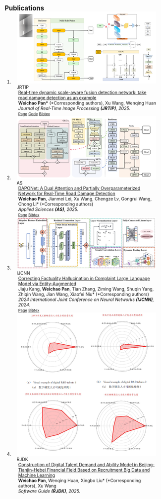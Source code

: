 <h2 id="publications" style="margin: 2px 0px -15px;">Publications</h2>

<div class="publications">
<ol class="bibliography">

<li>
<div class="pub-row">
  <div class="col-sm-3 abbr" style="position: relative;padding-right: 15px;padding-left: 15px;">
    <img src="assets/jrtip.png" class="teaser img-fluid z-depth-1">
    <abbr class="badge">JRTIP</abbr>
  </div>
  <div class="col-sm-9" style="position: relative;padding-right: 15px;padding-left: 20px;">
    <div class="title"><a href="https://www.researchgate.net/publication/388727641_Real-time_dynamic_scale-aware_fusion_detection_network_take_road_damage_detection_as_an_example#fullTextFileContent">Real-time dynamic scale-aware fusion detection network: take road damage detection as an example</a></div>
    <div class="author"> <strong>Weichao Pan*</strong> (*Corresponding authors), Xu Wang, Wenqing Huan</div>
    <div class="periodical"><em>Journal of Real-Time Image Processing <strong>(JRTIP)</strong>, 2025.</em></div>
    <div class="links">
<!--       <a href="http://Me-Ditto.github.io/files/ijcai23.pdf" class="btn btn-sm z-depth-0" role="button" target="_blank" style="font-size:12px;">PDF</a> -->
      <a href="https://link.springer.com/article/10.1007/s11554-025-01634-w" class="btn btn-sm z-depth-0" role="button" target="_blank" style="font-size:12px;"> Page</a>
      <a href="https://github.com/JEFfersusu/RT-DSAFDet" class="btn btn-sm z-depth-0" role="button" target="_blank" style="font-size:12px;">Code</a>
      <a href="jrtip.txt" class="btn btn-sm z-depth-0" role="button" target="_blank" style="font-size:12px;">Bibtex</a>
    </div>
  </div>
</div>
</li>




<li>
<div class="pub-row">
  <div class="col-sm-3 abbr" style="position: relative;padding-right: 15px;padding-left: 15px;">
    <img src="assets/as.png" class="teaser img-fluid z-depth-1">
    <abbr class="badge">AS</abbr>
  </div>
  <div class="col-sm-9" style="position: relative;padding-right: 15px;padding-left: 20px;">
    <div class="title"><a href="https://www.mdpi.com/2076-3417/15/3/1470">DAPONet: A Dual Attention and Partially Overparameterized Network for Real-Time Road Damage Detection</a></div>
    <div class="author"> <strong>Weichao Pan</strong>, Jianmei Lei, Xu Wang, Chengze Lv, Gongrui Wang, Chong Li* (*Corresponding authors)</div>
    <div class="periodical"><em>Applied Sciences <strong>(AS)</strong>, 2025. </em></div>
    <div class="links">
<!--       <a href="https://arxiv.org/pdf/2308.15844.pdf" class="btn btn-sm z-depth-0" role="button" target="_blank" style="font-size:12px;">PDF</a> -->
      <a href="https://www.mdpi.com/2076-3417/15/3/1470" class="btn btn-sm z-depth-0" role="button" target="_blank" style="font-size:12px;"> Page</a>
      <a href="as.txt" class="btn btn-sm z-depth-0" role="button" target="_blank" style="font-size:12px;">Bibtex</a>
    </div>
  </div>
</div>
</li>


<li>
<div class="pub-row">
  <div class="col-sm-3 abbr" style="position: relative;padding-right: 15px;padding-left: 15px;">
    <img src="assets/ijcnn.png" class="teaser img-fluid z-depth-1">
    <abbr class="badge">IJCNN</abbr>
  </div>
  <div class="col-sm-9" style="position: relative;padding-right: 15px;padding-left: 20px;">
    <div class="title"><a href="https://ieeexplore.ieee.org/document/10650208">Correcting Factuality Hallucination in Complaint Large Language Model via Entity-Augmented</a></div>
    <div class="author"> Jiaju Kang, <strong>Weichao Pan</strong>, Tian Zhang, Ziming Wang, Shuqin Yang, Zhiqin Wang, Jian Wang, Xiaofei Niu* (*Corresponding authors)</div>
    <div class="periodical"><em>2024 International Joint Conference on Neural Networks <strong>(IJCNN)</strong>, 2024.</em></div>
    <div class="links">
      <a href="https://https://ieeexplore.ieee.org/document/10650208" class="btn btn-sm z-depth-0" role="button" target="_blank" style="font-size:12px;">Page</a>
      <a href="ijcnn.txt" class="btn btn-sm z-depth-0" role="button" target="_blank" style="font-size:12px;">Bibtex</a>
    </div>
  </div>
</div>
</li>


<li>
<div class="pub-row">
  <div class="col-sm-3 abbr" style="position: relative;padding-right: 15px;padding-left: 15px;">
    <img src="assets/sg.png" class="teaser img-fluid z-depth-1">
    <abbr class="badge">RJDK</abbr>
  </div>
  <div class="col-sm-9" style="position: relative;padding-right: 15px;padding-left: 20px;">
    <div class="title"><a href="https://www.rjdk.org.cn/en/home/">Construction of Digital Talent Demand and Ability Model in Beijing-Tianjin-Hebei Financial Field Based on Recruitment Big Data and Machine Learning</a></div>
    <div class="author"> <strong>Weichao Pan</strong>, Wenqing Huan, Xingbo Liu* (*Corresponding authors), Xu Wang</div>
    <div class="periodical"><em>Software Guide <strong>(RJDK)</strong>, 2025.</em></div>
<!--     <div class="links"> -->
<!--       <a href="https://arxiv.org/pdf/2308.15844.pdf" class="btn btn-sm z-depth-0" role="button" target="_blank" style="font-size:12px;">PDF</a> -->
<!--       <a href="https://www.mdpi.com/2076-3417/15/3/1470" class="btn btn-sm z-depth-0" role="button" target="_blank" style="font-size:12px;"> Page</a>
      <a href="assets/as.txt" class="btn btn-sm z-depth-0" role="button" target="_blank" style="font-size:12px;">Bibtex</a> -->
<!--     </div> -->
  </div>
</div>
</li>


<br>


</ol>
</div>

